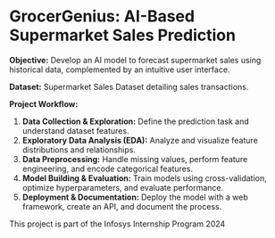 # GrocerGenius: AI-Based Supermarket Sales Prediction

**Objective:** Develop an AI model to forecast supermarket sales using historical data, complemented by an intuitive user interface.

**Dataset:** Supermarket Sales Dataset detailing sales transactions.

**Project Workflow:**

1. **Data Collection & Exploration:** Define the prediction task and understand dataset features.
2. **Exploratory Data Analysis (EDA):** Analyze and visualize feature distributions and relationships.
3. **Data Preprocessing:** Handle missing values, perform feature engineering, and encode categorical features.
4. **Model Building & Evaluation:** Train models using cross-validation, optimize hyperparameters, and evaluate performance.
5. **Deployment & Documentation:** Deploy the model with a web framework, create an API, and document the process.



This project is part of the Infosys Internship Program 2024

